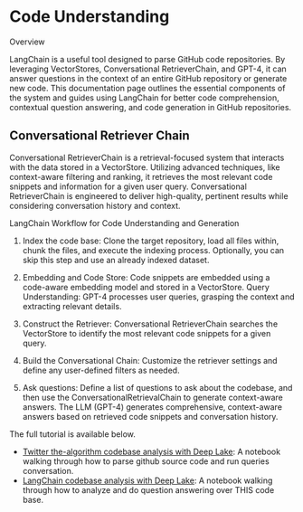 Code Understanding
==================

Overview

LangChain is a useful tool designed to parse GitHub code repositories. By leveraging VectorStores, Conversational RetrieverChain, and GPT-4, it can answer questions in the context of an entire GitHub repository or generate new code. This documentation page outlines the essential components of the system and guides using LangChain for better code comprehension, contextual question answering, and code generation in GitHub repositories.

Conversational Retriever Chain[](#conversational-retriever-chain "Direct link to Conversational Retriever Chain")
------------------------------------------------------------------------------------------------------------------

Conversational RetrieverChain is a retrieval-focused system that interacts with the data stored in a VectorStore. Utilizing advanced techniques, like context-aware filtering and ranking, it retrieves the most relevant code snippets and information for a given user query. Conversational RetrieverChain is engineered to deliver high-quality, pertinent results while considering conversation history and context.

LangChain Workflow for Code Understanding and Generation

1.  Index the code base: Clone the target repository, load all files within, chunk the files, and execute the indexing process. Optionally, you can skip this step and use an already indexed dataset.
    
2.  Embedding and Code Store: Code snippets are embedded using a code-aware embedding model and stored in a VectorStore. Query Understanding: GPT-4 processes user queries, grasping the context and extracting relevant details.
    
3.  Construct the Retriever: Conversational RetrieverChain searches the VectorStore to identify the most relevant code snippets for a given query.
    
4.  Build the Conversational Chain: Customize the retriever settings and define any user-defined filters as needed.
    
5.  Ask questions: Define a list of questions to ask about the codebase, and then use the ConversationalRetrievalChain to generate context-aware answers. The LLM (GPT-4) generates comprehensive, context-aware answers based on retrieved code snippets and conversation history.
    

The full tutorial is available below.

*   [Twitter the-algorithm codebase analysis with Deep Lake](/docs/use_cases/code/twitter-the-algorithm-analysis-deeplake.html): A notebook walking through how to parse github source code and run queries conversation.
*   [LangChain codebase analysis with Deep Lake](/docs/use_cases/code/code-analysis-deeplake.html): A notebook walking through how to analyze and do question answering over THIS code base.